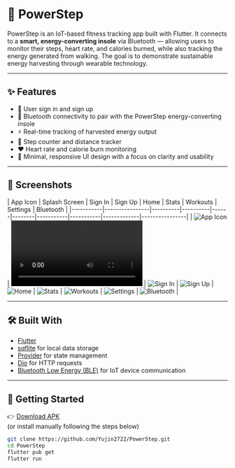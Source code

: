 # 🚀 PowerStep

PowerStep is an IoT-based fitness tracking app built with Flutter. It connects to a **smart, energy-converting insole** via Bluetooth — allowing users to monitor their steps, heart rate, and calories burned, while also tracking the energy generated from walking. The goal is to demonstrate sustainable energy harvesting through wearable technology.

---

## ✨ Features
- 👤 User sign in and sign up 
- 🔗 Bluetooth connectivity to pair with the PowerStep energy-converting insole  
- ⚡ Real-time tracking of harvested energy output  
- 🦶 Step counter and distance tracker  
- ❤️ Heart rate and calorie burn monitoring  
- 🌙 Minimal, responsive UI design with a focus on clarity and usability  

---

## 📸 Screenshots
| App Icon | Splash Screen | Sign In | Sign Up | Home | Stats | Workouts | Settings | Bluetooth |
|-----------|----------------|----------|----------|------|--------|-----------|-----------|-------------|----------------|
| ![App Icon](screenshots/app_icon.png) | ![Splash](screenshots/splash_screen.mp4) | ![Sign In](screenshots/sign_in.jpg) | ![Sign Up](screenshots/sign_up.jpg) | ![Home](screenshots/home.jpg) | ![Stats](screenshots/stats.jpg) | ![Workouts](screenshots/workouts.jpg) | ![Settings](screenshots/settings.jpg) | ![Bluetooth](screenshots/bluetooth.jpg) |

---

## 🛠️ Built With
- [Flutter](https://flutter.dev)
- [sqflite](https://pub.dev/packages/sqflite) for local data storage
- [Provider](https://pub.dev/packages/provider) for state management
- [Dio](https://pub.dev/packages/dio) for HTTP requests
- [Bluetooth Low Energy (BLE)](https://pub.dev/packages/flutter_blue_plus) for IoT device communication

---

## 🚀 Getting Started

👉 [Download APK](https://github.com/Yujin2722/PowerStep/releases)  
(or install manually following the steps below)

```bash
git clone https://github.com/Yujin2722/PowerStep.git
cd PowerStep
flutter pub get
flutter run
